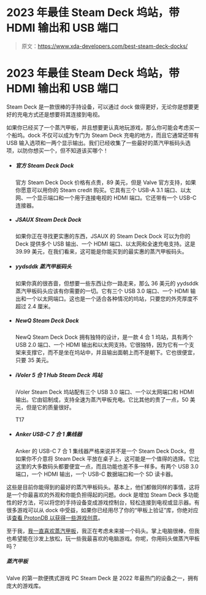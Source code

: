 # 2023 年最佳 Steam Deck 坞站，带 HDMI 输出和 USB 端口

> 原文：<https://www.xda-developers.com/best-steam-deck-docks/>

# 2023 年最佳 Steam Deck 坞站，带 HDMI 输出和 USB 端口

Steam Deck 是一款很棒的手持设备，可以通过 dock 做得更好，无论你是想要更好的充电方式还是想要将其连接到电视。

如果你已经买了一个蒸汽甲板，并且想要更认真地玩游戏，那么你可能会考虑买一个船坞。dock 不仅可以成为专门为 Steam Deck 充电的地方，而且它通常还带有 USB 输入选项和一两个显示输出。我们已经收集了一些最好的蒸汽甲板码头选项，以防你想买一个，但不知道该买哪个！

*   ##### 官方 Steam Deck Dock

    官方 Steam Deck Dock 价格有点贵，89 美元，但是 Valve 官方支持，如果你愿意可以用你的 Steam credit 购买。它具有三个 USB-A 3.1 端口、以太网、一个显示端口和一个用于连接电视的 HDMI 端口。它还带有一个 USB-C 连接器。

*   ##### JSAUX Steam Deck Dock

    如果你正在寻找更实惠的东西，JSAUX 的 Steam Deck Dock 可以为你的 Deck 提供多个 USB 输出、一个 HDMI 端口、以太网和全速充电支持。这是 39.99 美元，在我们看来，这可能是你能买到的最实惠的蒸汽甲板码头。

*   ##### yydsddk 蒸汽甲板码头

    如果你真的很吝啬，但想要一些东西让你一路走来，那么 36 美元的 yydsddk 蒸汽甲板码头应该有你需要的一切。它有三个 USB 3.0 端口、一个 HDMI 输出和一个以太网端口。这也是一个适合各种情况的坞站，只要您的外壳厚度不超过 2.4 厘米。

*   ##### NewQ Steam Deck Dock

    NewQ Steam Deck Dock 拥有独特的设计，是一款 4 合 1 坞站，具有两个 USB 2.0 端口、一个 HDMI 输出和以太网支持。它很独特，因为它有一个支架来支撑它，而不是坐在坞站中，并且输出面朝上而不是朝下。它也很便宜，只要 35 美元。

*   ##### iVoler 5 合 1 Hub Steam Deck 坞站

    iVoler Steam Deck 坞站配有三个 USB 3.0 端口、一个以太网端口和 HDMI 输出。它由铝制成，支持全速为蒸汽甲板充电。它比其他的贵了一点，50 美元，但是它的质量很好。

    T17
*   ##### Anker USB-C 7 合 1 集线器

    Anker 的 USB-C 7 合 1 集线器严格来说并不是一个 Steam Deck Dock，但如果你不介意将 Steam Deck 平放在桌子上，这可能是一个值得的选择。它比这里的大多数码头都要便宜一点，而且功能也差不多一样多。有两个 USB 3.0 端口，一个 HDMI 输出，一个 USB-C 数据端口和一个 SD 读卡器。

这些是目前你能得到的最好的蒸汽甲板码头。基本上，他们都做同样的事情，这将是一个你最喜欢的外观和你能负担得起的问题。dock 是增加 Steam Deck 多功能性的好方法，可以将您的手持设备变成游戏控制台，轻松连接到电视或显示器。有很多游戏可以从 dock 中受益，如果你已经用尽了你的“甲板上验证”库，你绝对应该[查看 ProtonDB 以获得一些游戏创意](https://www.xda-developers.com/steam-deck-protondb/)。

至于我，[我一直喜欢蒸汽甲板](https://www.xda-developers.com/valve-steam-deck-changes-gaming)，我正在考虑未来接一个码头。掌上电脑很棒，但我也希望能在沙发上放松，玩一些我最喜欢的电脑游戏。你呢，你用码头做蒸汽甲板吗？

##### 蒸汽甲板

Valve 的第一款便携式游戏 PC Steam Deck 是 2022 年最热门的设备之一，拥有庞大的游戏库。